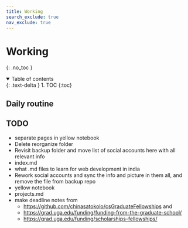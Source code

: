 ```yaml
---
title: Working
search_exclude: true
nav_exclude: true
---
```


<!-- prettier-ignore-start -->
# Working
{: .no_toc }

<details open markdown="block">
  <summary>
    Table of contents
  </summary>
  {: .text-delta }
1. TOC
{:toc}
</details>

<!-- prettier-ignore-end -->

## Daily routine

## TODO

-   separate pages in yellow notebook
-   Delete reorganize folder
-   Revisit backup folder and move list of social accounts here with all relevant info
-   index.md
-   what .md files to learn for web development in india
-   Rework social accounts and sync the info and picture in them all, and remove the file from backup repo
-   yellow notebook
-   projects.md
-   make deadline notes from
    -   https://github.com/chinasatokolo/csGraduateFellowships and
    -   https://grad.uga.edu/funding/funding-from-the-graduate-school/
    -   https://grad.uga.edu/funding/scholarships-fellowships/
